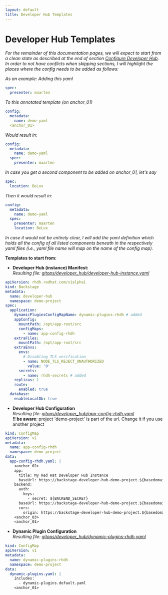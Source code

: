 ```yaml
---
layout: default
title: Developer Hub Templates
---
```


# Developer Hub Templates

_For the remainder of this documentation pages, we will expect to start
from a clean state as described at the end of section [Configure Developer Hub](https://maarten-vandeperre.github.io/developer-hub-documentation/general/dev_hub_base_configuration.html). In order to not have
conflicts when skipping sections, I will highlight the places where the config needs to be added as follows:_    
     
     
_As an example: Adding this yaml_
```yaml
spec:
  presenter: maarten
``` 
_To this annotated template (on anchor_01)_
```yaml
config:
  metadata:
    name: demo-yaml
  <anchor_01>
```
_Would result in:_
```yaml
config:
  metadata:
    name: demo-yaml
  spec:
    presenter: maarten
```
_In case you get a second component to be added on anchor_01, let's say_
```yaml
spec:
  location: BeLux
```
_Then it would result in:_
```yaml
config:
  metadata:
    name: demo-yaml
  spec:
    presenter: maarten
    location: BeLux
```
_In case it would not be entirely clear, I will add the yaml definition which holds all the config
of all listed components beneath in the respectively yaml files (i.e., yaml file name will map on the name of the config map)._

**Templates to start from:**
* **Developer Hub (instance) Manifest:**  
  _Resulting file: [gitops/developer_hub/developer-hub-instance.yaml](https://github.com/maarten-vandeperre/developer-hub-documentation/tree/argo/gitops/developer_hub/31_developer-hub-instance.yaml)_
```yaml
apiVersion: rhdh.redhat.com/v1alpha1
kind: Backstage
metadata:
  name: developer-hub
  namespace: demo-project
spec:
  application:
    dynamicPluginsConfigMapName: dynamic-plugins-rhdh # added
    appConfig:
      mountPath: /opt/app-root/src
      configMaps: 
        - name: app-config-rhdh 
    extraFiles:
      mountPath: /opt/app-root/src
    extraEnvs:
      envs:
        # Disabling TLS verification
        - name: NODE_TLS_REJECT_UNAUTHORIZED
          value: '0'
      secrets: 
        - name: rhdh-secrets # added
    replicas: 1
    route:
      enabled: true
  database:
    enableLocalDb: true
```
* **Developer Hub Configuration**  
  _Resulting file: [gitops/developer_hub/app-config-rhdh.yaml](https://github.com/maarten-vandeperre/developer-hub-documentation/tree/argo/gitops/developer_hub/11_app-config-rhdh.yaml)_  
  **!! be aware**: project 'demo-project' is part of the url. Change it if you use another project
```yaml
kind: ConfigMap
apiVersion: v1
metadata:
  name: app-config-rhdh
  namespace: demo-project
data:
  app-config-rhdh.yaml: |
    <anchor_02>
    app:
      title: My Red Hat Developer Hub Instance
      baseUrl: https://backstage-developer-hub-demo-project.${basedomain}
    backend:
      auth:
        keys:
          - secret: ${BACKEND_SECRET}
      baseUrl: https://backstage-developer-hub-demo-project.${basedomain}
      cors:
        origin: https://backstage-developer-hub-demo-project.${basedomain}
    <anchor_03>
    <anchor_01>
```
* **Dynamic Plugin Configuration**  
  _Resulting file: [gitops/developer_hub/dynamic-plugins-rhdh.yaml](https://github.com/maarten-vandeperre/developer-hub-documentation/tree/argo/gitops/developer_hub/21_dynamic-plugins-rhdh.yaml)_
```yaml
kind: ConfigMap
apiVersion: v1
metadata:
  name: dynamic-plugins-rhdh
  namespace: demo-project
data:
  dynamic-plugins.yaml: |
    includes:
      - dynamic-plugins.default.yaml
    <anchor_01>
```
